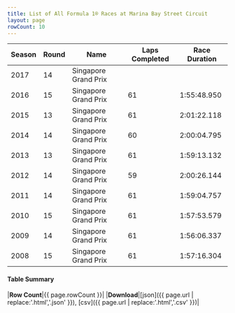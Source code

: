 ```yaml
---
title: List of All Formula 1® Races at Marina Bay Street Circuit
layout: page
rowCount: 10
---
```


| Season | Round | Name | Laps Completed | Race Duration |
|--|--|--|--|--|
| 2017 | 14 | Singapore Grand Prix |   |   |
| 2016 | 15 | Singapore Grand Prix | 61 | 1:55:48.950 |
| 2015 | 13 | Singapore Grand Prix | 61 | 2:01:22.118 |
| 2014 | 14 | Singapore Grand Prix | 60 | 2:00:04.795 |
| 2013 | 13 | Singapore Grand Prix | 61 | 1:59:13.132 |
| 2012 | 14 | Singapore Grand Prix | 59 | 2:00:26.144 |
| 2011 | 14 | Singapore Grand Prix | 61 | 1:59:04.757 |
| 2010 | 15 | Singapore Grand Prix | 61 | 1:57:53.579 |
| 2009 | 14 | Singapore Grand Prix | 61 | 1:56:06.337 |
| 2008 | 15 | Singapore Grand Prix | 61 | 1:57:16.304 |

#### Table Summary

|**Row Count**|{{ page.rowCount }}|
|**Download**|[json]({{ page.url | replace:'.html','.json' }}), [csv]({{ page.url | replace:'.html','.csv' }})|
